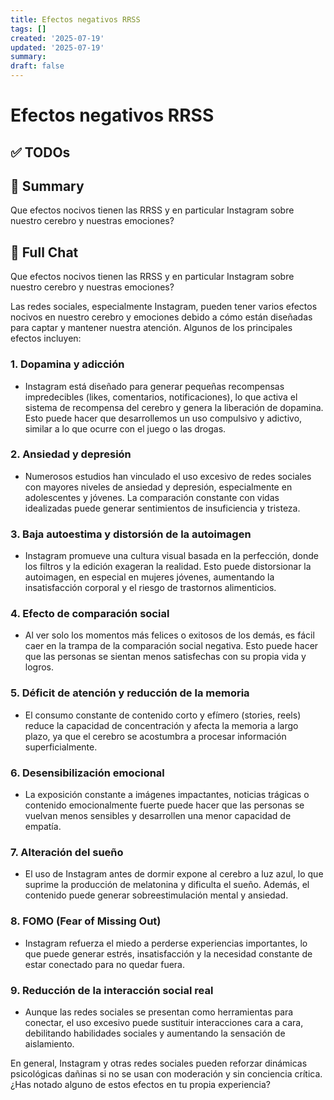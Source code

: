 ```yaml
---
title: Efectos negativos RRSS
tags: []
created: '2025-07-19'
updated: '2025-07-19'
summary:
draft: false
---
```


# Efectos negativos RRSS

## ✅ TODOs


## 📌 Summary
Que efectos nocivos tienen las RRSS y en particular Instagram sobre nuestro cerebro y nuestras emociones?

## 🧠 Full Chat


Que efectos nocivos tienen las RRSS y en particular Instagram sobre nuestro cerebro y nuestras emociones?



Las redes sociales, especialmente Instagram, pueden tener varios efectos nocivos en nuestro cerebro y emociones debido a cómo están diseñadas para captar y mantener nuestra atención. Algunos de los principales efectos incluyen:

### 1. **Dopamina y adicción**
   - Instagram está diseñado para generar pequeñas recompensas impredecibles (likes, comentarios, notificaciones), lo que activa el sistema de recompensa del cerebro y genera la liberación de dopamina. Esto puede hacer que desarrollemos un uso compulsivo y adictivo, similar a lo que ocurre con el juego o las drogas.

### 2. **Ansiedad y depresión**
   - Numerosos estudios han vinculado el uso excesivo de redes sociales con mayores niveles de ansiedad y depresión, especialmente en adolescentes y jóvenes. La comparación constante con vidas idealizadas puede generar sentimientos de insuficiencia y tristeza.

### 3. **Baja autoestima y distorsión de la autoimagen**
   - Instagram promueve una cultura visual basada en la perfección, donde los filtros y la edición exageran la realidad. Esto puede distorsionar la autoimagen, en especial en mujeres jóvenes, aumentando la insatisfacción corporal y el riesgo de trastornos alimenticios.

### 4. **Efecto de comparación social**
   - Al ver solo los momentos más felices o exitosos de los demás, es fácil caer en la trampa de la comparación social negativa. Esto puede hacer que las personas se sientan menos satisfechas con su propia vida y logros.

### 5. **Déficit de atención y reducción de la memoria**
   - El consumo constante de contenido corto y efímero (stories, reels) reduce la capacidad de concentración y afecta la memoria a largo plazo, ya que el cerebro se acostumbra a procesar información superficialmente.

### 6. **Desensibilización emocional**
   - La exposición constante a imágenes impactantes, noticias trágicas o contenido emocionalmente fuerte puede hacer que las personas se vuelvan menos sensibles y desarrollen una menor capacidad de empatía.

### 7. **Alteración del sueño**
   - El uso de Instagram antes de dormir expone al cerebro a luz azul, lo que suprime la producción de melatonina y dificulta el sueño. Además, el contenido puede generar sobreestimulación mental y ansiedad.

### 8. **FOMO (Fear of Missing Out)**
   - Instagram refuerza el miedo a perderse experiencias importantes, lo que puede generar estrés, insatisfacción y la necesidad constante de estar conectado para no quedar fuera.

### 9. **Reducción de la interacción social real**
   - Aunque las redes sociales se presentan como herramientas para conectar, el uso excesivo puede sustituir interacciones cara a cara, debilitando habilidades sociales y aumentando la sensación de aislamiento.

En general, Instagram y otras redes sociales pueden reforzar dinámicas psicológicas dañinas si no se usan con moderación y sin conciencia crítica. ¿Has notado alguno de estos efectos en tu propia experiencia?